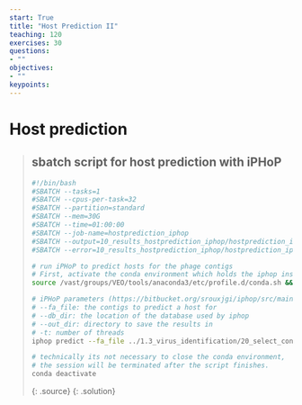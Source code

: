 ```yaml
---
start: True
title: "Host Prediction II"
teaching: 120
exercises: 30
questions:
- ""
objectives:
- ""
keypoints:
---
```


# Host prediction

> ## sbatch script for host prediction with iPHoP
> ```bash
> #!/bin/bash
> #SBATCH --tasks=1
> #SBATCH --cpus-per-task=32
> #SBATCH --partition=standard
> #SBATCH --mem=30G
> #SBATCH --time=01:00:00
> #SBATCH --job-name=hostprediction_iphop
> #SBATCH --output=10_results_hostprediction_iphop/hostprediction_iphop.slurm.%j.out
> #SBATCH --error=10_results_hostprediction_iphop/hostprediction_iphop.slurm.%j.err
> 
> # run iPHoP to predict hosts for the phage contigs
> # First, activate the conda environment which holds the iphop installation on draco:
> source /vast/groups/VEO/tools/anaconda3/etc/profile.d/conda.sh && conda activate iphop_v1.3.3
> 
> # iPHoP parameters (https://bitbucket.org/srouxjgi/iphop/src/main/)
> # --fa_file: the contigs to predict a host for
> # --db_dir: the location of the database used by iphop
> # --out_dir: directory to save the results in
> # -t: number of threads
> iphop predict --fa_file ../1.3_virus_identification/20_select_contigs/phage_contigs.fasta --db_dir /work/groups/VEO/databases/iphop/v20240325/Aug_2023_pub_rw/ --out_dir 10_results_hostprediction_iphop -t 30
> 
> # technically its not necessary to close the conda environment, 
> # the session will be terminated after the script finishes.
> conda deactivate
>```
> {: .source}
{: .solution}
